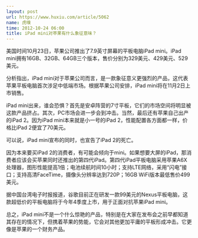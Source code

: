 ```yaml
---
layout: post
url: https://www.huxiu.com/article/5062
name: 虎嗅
time: 2012-10-24 06:00
title: iPad mini对苹果有什么象征意味？
---
```

美国时间10月23日，苹果公司推出了7.9英寸屏幕的平板电脑iPad mini。iPad mini拥有16GB、32GB、64GB三个版本，售价分别为329美元、429美元、529美元。

分析指出，iPad mini对于苹果公司而言，是一款象征意义更强烈的产品，这代表苹果平板电脑首次涉足中低端市场。根据苹果公司安排，iPad mini将在11月2日上市销售。

iPad mini出来，谁会恐惧？首先是安卓阵营的7寸平板，它们的市场空间将明显被这款产品挤占。其次，PC市场会进一步会到冲击。当然，最后还有苹果自己出产的iPad 2。因为iPad mini本来就是小一号的iPad 2，性能配置各方面都一样，价格比iPad 2便宜了70美元。

可以说，iPad mini宣布的同时，也宣告了iPad 2的死亡。

因为本来要买iPad 2的消费者，有可能会倾向于mini。如果想要大屏的iPad，那消费者应该会买苹果同时还推出的第四代iPad。第四代iPad平板电脑采用苹果A6X处理器，图形性能提高1倍；电池续航时间10小时；支持LTE网络，采用“闪电”接口；支持高清FaceTime，摄像头分辨率达到720P；16GB WiFi版本最低售价499美元。

据中国台湾电子时报报道，谷歌目前正在研发一款99美元的Nexus平板电脑，这款超低价的平板电脑将于今年4季度上市，用于正面对抗苹果iPad mini。

总之，iPad mini不是一个什么惊艳的产品，特别是在大家在发布会之前早都知道其存在的情况下，但携着苹果的势能，它会对其他更加平庸的平板形成冲击。它更像是苹果的一个财务产品。

